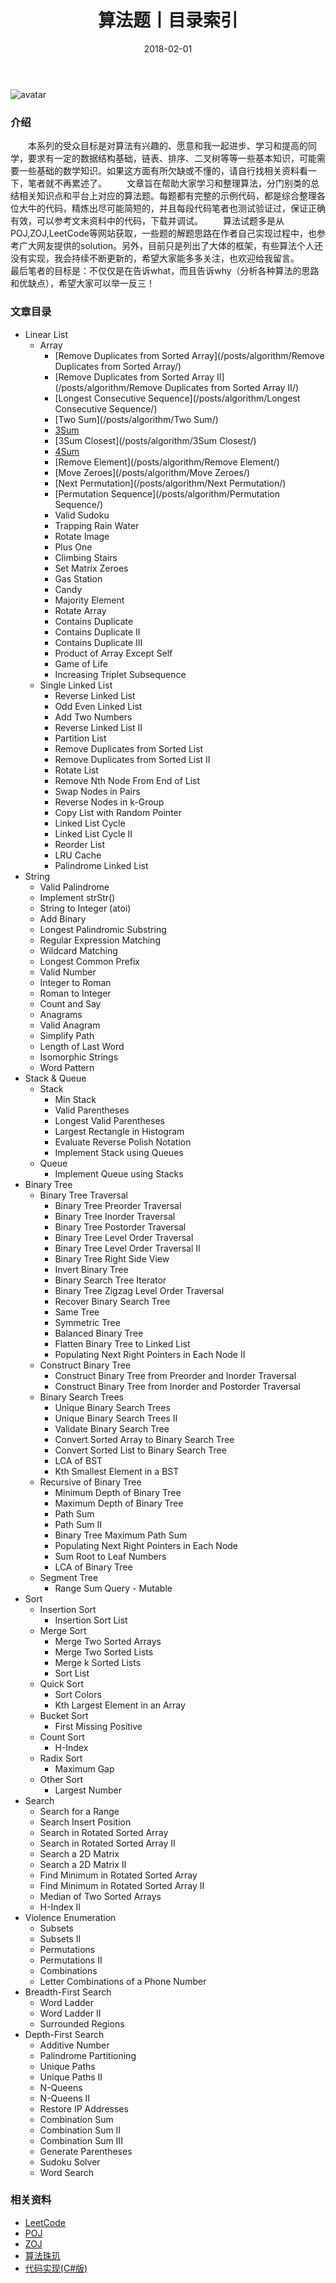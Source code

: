 ﻿---
title: 算法题丨目录索引
tags:
  - 算法
  - 编程技巧
  - 数据结构
categories: 计算机基础
date: 2018-02-01
top: 100
headtxt: 系列
---
![avatar](https://bj.bcebos.com/v1/mysite/images/articles/fd2b4ddb-83a0-46bd-b08e-25acc4872168.jpg)
### 介绍
&emsp;&emsp;本系列的受众目标是对算法有兴趣的、愿意和我一起进步、学习和提高的同学，要求有一定的数据结构基础，链表、排序、二叉树等等一些基本知识，可能需要一些基础的数学知识。如果这方面有所欠缺或不懂的，请自行找相关资料看一下，笔者就不再累述了。
&emsp;&emsp;文章旨在帮助大家学习和整理算法，分门别类的总结相关知识点和平台上对应的算法题。每题都有完整的示例代码，都是综合整理各位大牛的代码，精炼出尽可能简短的，并且每段代码笔者也测试验证过，保证正确有效，可以参考文末资料中的代码，下载并调试。
&emsp;&emsp;算法试题多是从POJ,ZOJ,LeetCode等网站获取，一些题的解题思路在作者自己实现过程中，也参考广大网友提供的solution。另外，目前只是列出了大体的框架，有些算法个人还没有实现，我会持续不断更新的，希望大家能多多关注，也欢迎给我留言。
&emsp;&emsp;最后笔者的目标是：不仅仅是在告诉what，而且告诉why（分析各种算法的思路和优缺点），希望大家可以举一反三！
<!-- more -->

### 文章目录
- Linear List
	- Array
		- [Remove Duplicates from Sorted Array](/posts/algorithm/Remove Duplicates from Sorted Array/)
		- [Remove Duplicates from Sorted Array II](/posts/algorithm/Remove Duplicates from Sorted Array II/)
		- [Longest Consecutive Sequence](/posts/algorithm/Longest Consecutive Sequence/)
		- [Two Sum](/posts/algorithm/Two Sum/)
		- [3Sum](/posts/algorithm/3Sum/)
		- [3Sum Closest](/posts/algorithm/3Sum Closest/)
		- [4Sum](/posts/algorithm/4Sum/)
		- [Remove Element](/posts/algorithm/Remove Element/)
		- [Move Zeroes](/posts/algorithm/Move Zeroes/)
		- [Next Permutation](/posts/algorithm/Next Permutation/)
		- [Permutation Sequence](/posts/algorithm/Permutation Sequence/)
		- Valid Sudoku
		- Trapping Rain Water
		- Rotate Image
		- Plus One
		- Climbing Stairs
		- Set Matrix Zeroes
		- Gas Station
		- Candy
		- Majority Element
		- Rotate Array
		- Contains Duplicate
		- Contains Duplicate II
		- Contains Duplicate III
		- Product of Array Except Self
		- Game of Life
		- Increasing Triplet Subsequence
	- Single Linked List
		- Reverse Linked List
		- Odd Even Linked List
		- Add Two Numbers
		- Reverse Linked List II
		- Partition List
		- Remove Duplicates from Sorted List
		- Remove Duplicates from Sorted List II
		- Rotate List
		- Remove Nth Node From End of List
		- Swap Nodes in Pairs
		- Reverse Nodes in k-Group
		- Copy List with Random Pointer
		- Linked List Cycle
		- Linked List Cycle II
		- Reorder List
		- LRU Cache
		- Palindrome Linked List
- String
	- Valid Palindrome
	- Implement strStr()
	- String to Integer (atoi)
	- Add Binary
	- Longest Palindromic Substring
	- Regular Expression Matching
	- Wildcard Matching
	- Longest Common Prefix
	- Valid Number
	- Integer to Roman
	- Roman to Integer
	- Count and Say
	- Anagrams
	- Valid Anagram
	- Simplify Path
	- Length of Last Word
	- Isomorphic Strings
	- Word Pattern
- Stack & Queue
	- Stack
		- Min Stack
		- Valid Parentheses
		- Longest Valid Parentheses
		- Largest Rectangle in Histogram
		- Evaluate Reverse Polish Notation
		- Implement Stack using Queues
	- Queue
		- Implement Queue using Stacks
- Binary Tree
	- Binary Tree Traversal
		- Binary Tree Preorder Traversal
		- Binary Tree Inorder Traversal
		- Binary Tree Postorder Traversal
		- Binary Tree Level Order Traversal
		- Binary Tree Level Order Traversal II
		- Binary Tree Right Side View
		- Invert Binary Tree
		- Binary Search Tree Iterator
		- Binary Tree Zigzag Level Order Traversal
		- Recover Binary Search Tree
		- Same Tree
		- Symmetric Tree
		- Balanced Binary Tree
		- Flatten Binary Tree to Linked List
		- Populating Next Right Pointers in Each Node II
	- Construct Binary Tree
		- Construct Binary Tree from Preorder and Inorder Traversal
		- Construct Binary Tree from Inorder and Postorder Traversal		
	- Binary Search Trees
		- Unique Binary Search Trees
		- Unique Binary Search Trees II
		- Validate Binary Search Tree
		- Convert Sorted Array to Binary Search Tree
		- Convert Sorted List to Binary Search Tree
		- LCA of BST
		- Kth Smallest Element in a BST
	- Recursive of Binary Tree
		- Minimum Depth of Binary Tree
		- Maximum Depth of Binary Tree
		- Path Sum
		- Path Sum II
		- Binary Tree Maximum Path Sum
		- Populating Next Right Pointers in Each Node
		- Sum Root to Leaf Numbers
		- LCA of Binary Tree
	- Segment Tree
		- Range Sum Query - Mutable
- Sort
	- Insertion Sort
		- Insertion Sort List
	- Merge Sort
		- Merge Two Sorted Arrays
		- Merge Two Sorted Lists
		- Merge k Sorted Lists
		- Sort List
	- Quick Sort
		- Sort Colors
		- Kth Largest Element in an Array
	- Bucket Sort
		- First Missing Positive
	- Count Sort
		- H-Index
	- Radix Sort
		- Maximum Gap
	- Other Sort
		- Largest Number
- Search
	- Search for a Range
	- Search Insert Position
	- Search in Rotated Sorted Array
	- Search in Rotated Sorted Array II
	- Search a 2D Matrix
	- Search a 2D Matrix II
	- Find Minimum in Rotated Sorted Array
	- Find Minimum in Rotated Sorted Array II
	- Median of Two Sorted Arrays
	- H-Index II
- Violence Enumeration
	- Subsets
	- Subsets II
	- Permutations
	- Permutations II
	- Combinations
	- Letter Combinations of a Phone Number
- Breadth-First Search	
	- Word Ladder
	- Word Ladder II
	- Surrounded Regions
- Depth-First Search	
	- Additive Number
	- Palindrome Partitioning
	- Unique Paths
	- Unique Paths II
	- N-Queens
	- N-Queens II
	- Restore IP Addresses
	- Combination Sum
	- Combination Sum II
	- Combination Sum III
	- Generate Parentheses
	- Sudoku Solver
	- Word Search




### 相关资料
- [LeetCode](https://leetcode.com/problemset/all/)
- [POJ](http://poj.org/problemlist)
- [ZOJ](http://acm.zju.edu.cn/onlinejudge/showProblemsets.do)
- [算法珠玑](https://www.gitbook.com/book/soulmachine/algorithm-essentials/details)
- [代码实现(C#版)](https://github.com/lizzie2008/LeetCode.git)